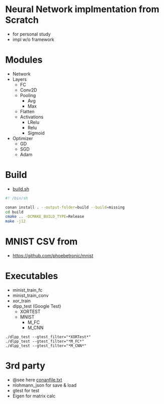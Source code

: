 # Neural Network implmentation from Scratch

- for personal study
- impl w/o framework

# Modules
- Network
- Layers
  - FC
  - Conv2D
  - Pooling
    - Avg
    - Max
  - Flatten
  - Activations
    - LRelu
    - Relu
    - Sigmoid
- Optimizer
  - GD
  - SGD
  - Adam

# Build
- [build.sh](build.sh)
```sh
#! /bin/sh

conan install . --output-folder=build --build=missing
cd build
cmake .. -DCMAKE_BUILD_TYPE=Release
make -j12
```

# MNIST CSV from
* https://github.com/phoebetronic/mnist

# Executables
- minist_train_fc
- minist_train_conv
- xor_train
- dlpp_test (Google Test)
  - XORTEST
  - MNIST
    - M_FC
    - M_CNN

```
./dlpp_test --gtest_filter="*XORTest*" 
./dlpp_test --gtest_filter="*M_FC*" 
./dlpp_test --gtest_filter="*M_CNN*" 
```

# 3rd party
- @see here [conanfile.txt](conanfile.txt)
- nlohmann_json for save & load
- gtest for test
- Eigen for matrix calc